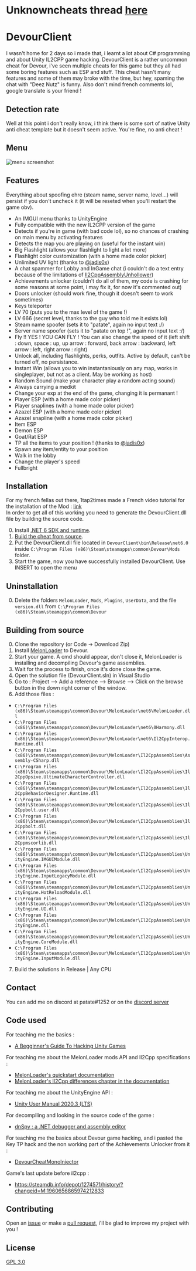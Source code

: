 # Unknowncheats thread [here](https://www.unknowncheats.me/forum/other-fps-games/475950-devour-multihack-update.html)

# DevourClient

I wasn't home for 2 days so i made that, i learnt a lot about C# programming and about Unity IL2CPP game hacking.
DevourClient is a rather uncommon cheat for Devour, i've seen multiple cheats for this game but they all had some boring features such as ESP and stuff.
This cheat hasn't many features and some of them may broke with the time, but hey, spaming the chat with "Deez Nutz" is funny.
Also don't mind french comments lol, google translate is your friend !

## Detection rate

Well at this point i don't really know, i think there is some sort of native Unity anti cheat template but it doesn't seem active. You're fine, no anti cheat !

## Menu
![menu screenshot](Screenshots/menu.png)

## Features
Everything about spoofing ehre (steam name, server name, level...) will persist if you don't uncheck it (it will be reseted when you'll restart the game obv).
* An IMGUI menu thanks to UnityEngine
* Fully compatible with the new IL2CPP version of the game
* Detects if you're in game (with bad code lol), so no chances of crashing on main menu by activating features
* Detects the map you are playing on (useful for the instant win)
* Big Flashlight (allows your flashlight to light a lot more)
* Flashlight color customization (with a home made color picker)
* Unlimited UV light (thanks to [@jadis0x](https://github.com/jadis0x))
* A chat spammer for Lobby and InGame chat (i couldn't do a text entry because of the limitations of [Il2CppAssemblyUnhollower](https://github.com/knah/Il2CppAssemblyUnhollower))
* Achievements unlocker (couldn't do all of them, my code is crashing for some reasons at some point, i may fix it, for now it's commented out)
* Doors unlocker (should work fine, though it doesn't seem to work sometimes)
* Keys teleporter
* LV 70 (puts you to the max level of the game !)
* LV 666 (secret level, thanks to the guy who told me it exists lol)
* Steam name spoofer (sets it to "patate", again no input text :/)
* Server name spoofer (sets it to "patate on top !", again no input text :/)
* Fly !! YES ! YOU CAN FLY ! You can also change the speed of it (left shift : down, space : up, up arrow : forward, back arrow : backward, left arrow : left, right arrow : right)
* Unlock all, including flashlights, perks, outfits. Active by default, can't be turned off, no persistance.
* Instant Win (allows you to win instantaniously on any map, works in singleplayer, but not as a client. May be working as host)
* Random Sound (make your character play a random acting sound)
* Always carrying a medkit
* Change your exp at the end of the game, changing it is permanant !
* Player ESP (with a home made color picker)
* Player snaplines (with a home made color picker)
* Azazel ESP (with a home made color picker)
* Azazel snapline (with a home made color picker)
* Item ESP
* Demon ESP
* Goat/Rat ESP
* TP all the items to your position ! (thanks to [@jadis0x](https://github.com/jadis0x))
* Spawn any item/entity to your position
* Walk in the lobby
* Change the player's speed
* Fullbright

## Installation
For my french fellas out there, 1tap2times made a French video tutorial for the installation of the Mod : [link](https://vimeo.com/789315436)<br>
In order to get all of this working you need to generate the DevourClient.dll file by building the source code.

0. Install [.NET 6 SDK and runtime](https://dotnet.microsoft.com/en-us/download/dotnet/6.0).
1. [Build the cheat from source](https://github.com/ALittlePatate/DevourClient#building-from-source).
2. Put the DevourClient.dll file located in `DevourClient\bin\Release\net6.0` inside `C:\Program Files (x86)\Steam\steamapps\common\Devour\Mods` folder.
3. Start the game, now you have successfully installed DevourClient. Use INSERT to open the menu

## Uninstallation

0. Delete the folders `MelonLoader`, `Mods`, `Plugins`, `UserData`, and the file `version.dll` from `C:\Program Files (x86)\Steam\steamapps\common\Devour`

## Building from source

0. Clone the repository (or Code -> Download Zip)
1. Install [MelonLoader](https://github.com/LavaGang/MelonLoader/releases) to Devour.
2. Start your game. A cmd should appear, don't close it, MelonLoader is installing and decompiling Devour's game assemblies.
3. Wait for the process to finish, once it's done close the game.
4. Open the solution file (DevourClient.sln) in Visual Studio
5. Go to : Project --> Add a reference --> Browse --> Click on the browse button in the down right corner of the window.
6. Add those files :
* `C:\Program Files (x86)\Steam\steamapps\common\Devour\MelonLoader\net6\MelonLoader.dll`
* `C:\Program Files (x86)\Steam\steamapps\common\Devour\MelonLoader\net6\0Harmony.dll`
* `C:\Program Files (x86)\Steam\steamapps\common\Devour\MelonLoader\net6\Il2CppInterop.Runtime.dll`
* `C:\Program Files (x86)\Steam\steamapps\common\Devour\MelonLoader\Il2CppAssemblies\Assembly-CSharp.dll`
* `C:\Program Files (x86)\Steam\steamapps\common\Devour\MelonLoader\Il2CppAssemblies\Il2CppOpsive.UltimateCharacterController.dll`
* `C:\Program Files (x86)\Steam\steamapps\common\Devour\MelonLoader\Il2CppAssemblies\Il2CppBehaviorDesigner.Runtime.dll`
* `C:\Program Files (x86)\Steam\steamapps\common\Devour\MelonLoader\Il2CppAssemblies\Il2Cppbolt.user.dll`
* `C:\Program Files (x86)\Steam\steamapps\common\Devour\MelonLoader\Il2CppAssemblies\Il2Cppbolt.dll`
* `C:\Program Files (x86)\Steam\steamapps\common\Devour\MelonLoader\Il2CppAssemblies\Il2Cppmscorlib.dll`
* `C:\Program Files (x86)\Steam\steamapps\common\Devour\MelonLoader\Il2CppAssemblies\UnityEngine.IMGUIModule.dll`
* `C:\Program Files (x86)\Steam\steamapps\common\Devour\MelonLoader\Il2CppAssemblies\UnityEngine.InputLegacyModule.dll`
* `C:\Program Files (x86)\Steam\steamapps\common\Devour\MelonLoader\Il2CppAssemblies\UnityEngine.HotReloadModule.dll`
* `C:\Program Files (x86)\Steam\steamapps\common\Devour\MelonLoader\Il2CppAssemblies\UnityEngine.UI.dll`
* `C:\Program Files (x86)\Steam\steamapps\common\Devour\MelonLoader\Il2CppAssemblies\UnityEngine.dll`
* `C:\Program Files (x86)\Steam\steamapps\common\Devour\MelonLoader\Il2CppAssemblies\UnityEngine.CoreModule.dll`
* `C:\Program Files (x86)\Steam\steamapps\common\Devour\MelonLoader\Il2CppAssemblies\UnityEngine.InputModule.dll`
7. Build the solutions in Release | Any CPU

## Contact

You can add me on discord at patate#1252 or on the [discord server](https://discord.gg/2amMFvqjYd)

## Code used

For teaching me the basics :
* [A Begginner's Guide To Hacking Unity Games](https://www.unknowncheats.me/wiki/A_Beginner%27s_Guide_To_Hacking_Unity_Games)

For teaching me about the MelonLoader mods API and Il2Cpp specifications :
* [MelonLoader's quickstart documentation](https://melonwiki.xyz/#/modders/quickstart)
* [MelonLoader's Il2Cpp differences chapter in the documentation](https://melonwiki.xyz/#/modders/il2cppdifferences)

For teaching me about the UnityEngine API :
* [Unity User Manual 2020.3 (LTS)](https://docs.unity3d.com/Manual/index.html)

For decompiling and looking in the source code of the game :
* [dnSpy : a .NET debugger and assembly editor](https://github.com/dnSpy/dnSpy)

For teaching me the basics about Devour game hacking, and i pasted the Key TP hack and the non working part of the Achievements Unlocker from it :
* [DevourCheatMonoInjector](https://github.com/Glatrix/DevourCheatMonoInjector)

Game's last update before il2cpp :
* https://steamdb.info/depot/1274571/history/?changeid=M:1960656865974212833

## Contributing

Open an [issue](https://github.com/ALittlePatate/DevourClient/issues/new) or make a [pull request](https://github.com/ALittlePatate/DevourClient/pulls), i'll be glad to improve my project with you !

## License

[GPL 3.0](https://www.gnu.org/licenses/gpl-3.0.md)
